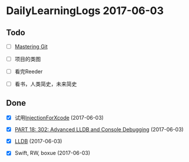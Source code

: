 # DailyLearningLogs  2017-06-03

## Todo

- [ ] [Mastering Git](https://videos.raywenderlich.com/courses/81-rwdevcon-2017-vault-tutorials/lessons/6)

- [ ] 项目的类图

- [ ] 看完Reeder

- [ ] 看书，人类简史，未来简史

## Done

- [x] 试用[InjectionForXcode](https://github.com/johnno1962/injectionforxcode)  (2017-06-03)
- [x] [PART 18: 302: Advanced LLDB and Console Debugging](https://videos.raywenderlich.com/courses/59-rwdevcon-2016-vault/lessons/18)  (2017-06-03)

- [x] [LLDB](https://www.raywenderlich.com/?s=lldb&cof=FORID%3A10)  (2017-06-03)

- [x] Swift, RW, boxue (2017-06-03)


